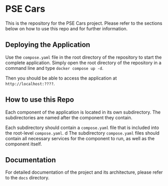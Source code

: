 # PSE Cars
This is the repository for the PSE Cars project.
Please refer to the sections below on how to use this repo and for further information.

## Deploying the Application
Use the `compose.yaml` file in the root directory of the repository to start the complete application.
Simply open the root directory of the repository in a command line and type `docker compose up -d`.

[//]: # (TODO)
Then you should be able to access the application at `http://localhost:????`.

## How to use this Repo
Each component of the application is located in its own subdirectory.
The subdirectories are named after the component they contain.

Each subdirectory should contain a `compose.yaml` file that is included into the root-level `compose.yaml`.
d The subdirectory `compose.yaml` files should contain all necessary services for the component to run, as well as the component itself.

## Documentation
For detailed documentation of the project and its architecture, please refer to the `docs` directory.
